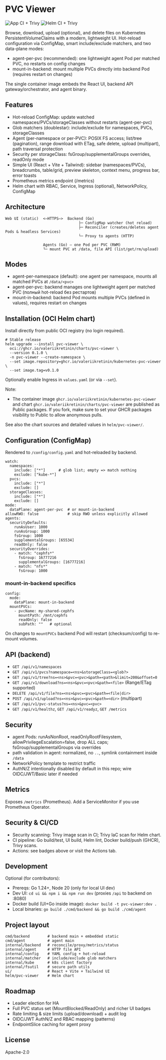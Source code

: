 # PVC Viewer

![App CI + Trivy](https://github.com/ValeriiKretinin/kubernetes-pvc-viewer/actions/workflows/app.yml/badge.svg)
![Helm CI + Trivy](https://github.com/ValeriiKretinin/kubernetes-pvc-viewer/actions/workflows/helm.yml/badge.svg)

Browse, download, upload (optional), and delete files on Kubernetes PersistentVolumeClaims with a modern, lightweight UI. Hot-reload configuration via ConfigMap, smart include/exclude matchers, and two data-plane modes:

- agent-per-pvc (recommended): one lightweight agent Pod per matched PVC, no restarts on config changes
- mount-in-backend: mount multiple PVCs directly into backend Pod (requires restart on changes)

The single container image embeds the React UI, backend API gateway/orchestrator, and agent binary.

## Features

- Hot-reload ConfigMap: update watched namespaces/PVCs/storageClasses without restarts (agent-per-pvc)
- Glob matchers (doublestar): include/exclude for namespaces, PVCs, storageClasses
- Agent (per-namespace or per-PVC): POSIX FS access; list/tree (pagination), range download with ETag, safe delete, upload (multipart), path traversal protection
- Security per storageClass: fsGroup/supplementalGroups overrides, readOnly mode
- Simple UI (React + Vite + Tailwind): sidebar (namespaces/PVCs), breadcrumbs, table/grid, preview skeleton, context menu, progress bar, error toasts
- Prometheus metrics endpoint (/metrics)
- Helm chart with RBAC, Service, Ingress (optional), NetworkPolicy, ConfigMap

## Architecture

```
Web UI (static)  <—HTTPS—>  Backend (Go)
                                 ├─ ConfigMap watcher (hot reload)
                                 ├─ Reconciler (creates/deletes agent Pods & headless Services)
                                 └─ Proxy to agents (HTTP)

                 Agents (Go) — one Pod per PVC (RWM)
                 └─ mount PVC at /data, file API (list/get/rm/upload)
```

## Modes

- agent-per-namespace (default): one agent per namespace, mounts all matched PVCs at `/data/<pvc>`
- agent-per-pvc: backend manages one lightweight agent per matched PVC (полный hot-reload без рестартов)
- mount-in-backend: backend Pod mounts multiple PVCs (defined in values), requires restart on changes

## Installation (OCI Helm chart)

Install directly from public OCI registry (no login required).

```
# Stable release
helm upgrade --install pvc-viewer \
  oci://ghcr.io/valeriikretinin/charts/pvc-viewer \
  --version 0.1.0 \
  -n pvc-viewer --create-namespace \
  --set image.repository=ghcr.io/valeriikretinin/kubernetes-pvc-viewer \
  --set image.tag=v0.1.0

```

Optionally enable Ingress in `values.yaml` (or via `--set`).

Note:
- The container image `ghcr.io/valeriikretinin/kubernetes-pvc-viewer` and chart `ghcr.io/valeriikretinin/charts/pvc-viewer` are published as Public packages. If you fork, make sure to set your GHCR packages visibility to Public to allow anonymous pulls.

See also the chart sources and detailed values in `helm/pvc-viewer/`.

## Configuration (ConfigMap)

Rendered to `/config/config.yaml` and hot-reloaded by backend.

```
watch:
  namespaces:
    include: ["*"]      # glob list; empty => match nothing
    exclude: ["kube-*"]
  pvcs:
    include: ["*"]
    exclude: []
  storageClasses:
    include: ["*"]
    exclude: []
mode:
  dataPlane: agent-per-pvc  # or mount-in-backend
allowRWO: false             # skip RWO unless explicitly allowed
agents:
  securityDefaults:
    runAsUser: 1000
    runAsGroup: 1000
    fsGroup: 1000
    supplementalGroups: [65534]
    readOnly: false
  securityOverrides:
    - match: "cephfs*"
      fsGroup: 16777216
      supplementalGroups: [16777216]
    - match: "nfs*"
      fsGroup: 1000
```

### mount-in-backend specifics

```
config:
  mode:
    dataPlane: mount-in-backend
  mountPVCs:
    - pvcName: my-shared-cephfs
      mountPath: /mnt/cephfs
      readOnly: false
      subPath: ""   # optional
```

On changes to `mountPVCs` backend Pod will restart (checksum/config) to re-mount volumes.

## API (backend)

- `GET /api/v1/namespaces`
- `GET /api/v1/pvcs?namespace=<ns>&storageClass=<glob?>`
- `GET /api/v1/tree?ns=<ns>&pvc=<pvc>&path=<path>&limit=200&offset=0`
- `GET /api/v1/download?ns=<ns>&pvc=<pvc>&path=<file>` (Range/ETag supported)
- `DELETE /api/v1/file?ns=<ns>&pvc=<pvc>&path=<file|dir>`
- `POST /api/v1/upload?ns=<ns>&pvc=<pvc>&path=<dir>` (multipart)
- `GET /api/v1/pvc-status?ns=<ns>&pvc=<pvc>`
- `GET /api/v1/healthz`, `GET /api/v1/readyz`, `GET /metrics`

## Security

- agent Pods: runAsNonRoot, readOnlyRootFilesystem, allowPrivilegeEscalation=false, drop ALL caps; fsGroup/supplementalGroups via overrides
- path validation in agent: normalized, no `..`, symlink containment inside `/data`
- NetworkPolicy template to restrict traffic
- AuthN/Z intentionally disabled by default in this repo; wire OIDC/JWT/Basic later if needed

## Metrics

Exposes `/metrics` (Prometheus). Add a ServiceMonitor if you use Prometheus Operator.

## Security & CI/CD

- Security scanning: Trivy image scan in CI; Trivy IaC scan for Helm chart.
- CI pipeline: Go build/test, UI build, Helm lint, Docker build/push (GHCR), Trivy scans.
- Actions: see badges above or visit the Actions tab.

## Development

Optional (for contributors):

- Prereqs: Go 1.24+, Node 20 (only for local UI dev)
- Dev UI: `cd ui && npm i && npm run dev` (proxies `/api` to backend on :8080)
- Docker build (UI+Go inside image): `docker build -t pvc-viewer:dev .`
- Local binaries: `go build ./cmd/backend && go build ./cmd/agent`

## Project layout

```
cmd/backend        # backend main + embedded static
cmd/agent          # agent main
internal/backend   # reconcile/proxy/metrics/status
internal/agent     # HTTP file API
internal/config    # YAML config + hot-reload
internal/matcher   # include/exclude glob matchers
internal/kube      # k8s client factory
internal/fsutil    # secure path utils
ui/                # React + Vite + Tailwind UI
helm/pvc-viewer    # Helm chart
```

## Roadmap

- Leader election for HA
- Full PVC status set (MountBlocked/ReadOnly) and richer UI badges
- Rate limiting & size limits (upload/download) + audit log
- OIDC/JWT AuthN/Z and RBAC mapping (patterns)
- EndpointSlice caching for agent proxy

## License

Apache-2.0